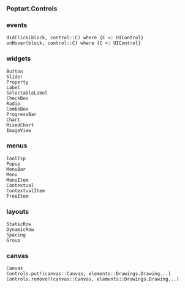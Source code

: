 ### Poptart.Controls

### events
```@docs
didClick(block, control::C) where {C <: UIControl}
onHover(block, control::C) where {C <: UIControl}
```

### widgets
```@docs
Button
Slider
Property
Label
SelectableLabel
CheckBox
Radio
ComboBox
ProgressBar
Chart
MixedChart
ImageView
```

### menus
```@docs
ToolTip
Popup
MenuBar
Menu
MenuItem
Contextual
ContextualItem
TreeItem
```

### layouts
```@docs
StaticRow
DynamicRow
Spacing
Group
```

### canvas
```@docs
Canvas
Controls.put!(canvas::Canvas, elements::Drawings.Drawing...)
Controls.remove!(canvas::Canvas, elements::Drawings.Drawing...)
```
